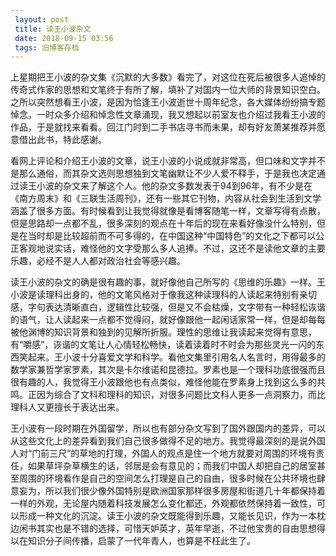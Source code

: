 ```yaml
---
 layout: post
 title: 读王小波杂文
 date: 2018-09-15 03:56
 tags: 旧博客存档
---
```

上星期把王小波的杂文集《沉默的大多数》看完了，对这位在死后被很多人追悼的传奇式作家的思想和文笔终于有所了解，填补了对国内一位大师的背景知识空白。之所以突然想看王小波，是因为恰逢王小波逝世十周年纪念，各大媒体纷纷搞专题悼念，一时众多介绍和悼念性文章涌现，我又想起以前室友也介绍过我看王小波的作品，于是就找来看看。回江门时到二手书店寻书而未果，却有好友萧某推荐并愿意借出此书，特此感谢。



看网上评论和介绍王小波的文章，说王小波的小说成就非常高，但口味和文字并不是那么通俗，而其杂文选则思想独到文笔幽默让不少人爱不释手，于是我也决定通过读王小波的杂文来了解这个人。他的杂文多数发表于94到96年，有不少是在《南方周末》和《三联生活周刊》，还有一些其它刊物，内容从社会到生活到文学涵盖了很多方面。有时候看到让我觉得就像是看博客随笔一样，文章写得有点散，但是思路却一点都不乱，很多深刻的观点在十年后的现在来看好像没什么特别，但是在当时却是比较超前而不可多得的，在中国这种“中国特色”的文化之下都可以公正客观地说实话，难怪他的文字受那么多人追捧。不过，这还不是读他文章的主要乐趣，必经不是人人都对政治社会等感兴趣。



读王小波的杂文的确是很有趣的事，就好像他自己所写的《思维的乐趣》一样。王小波是读理科出身的，他的文笔风格对于像我这种读理科的人读起来特别有亲切感，字句表达清晰直白，逻辑性比较强，但是又不会枯燥，文字带有一种轻松诙谐的语气，让人读起来一点都不觉得闷，就好像跟他一起闲话家常一样，但是却每每被他渊博的知识背景和独到的见解所折服。理性的思维让我读起来觉得有意思，有“嚼感”，诙谐的文笔让人心情轻松畅快，读着读着时不时会为那些灵光一闪的东西笑起来。王小波十分喜爱文学和科学。看他文集里引用名人名言时，用得最多的数学家兼哲学家罗素，其次是卡尔维诺和昆德拉。罗素也是一个理科功底很强而且很有趣的人，我觉得王小波跟他也有点类似，难怪他能在罗素身上找到这么多的共鸣。正因为综合了文科和理科的知识，对很多问题比文科人更多一点洞察力，而比理科人又更擅长于表达出来。



王小波有一段时期在外国留学，所以也有部分杂文写到了国外跟国内的差异，可以从这些文化上的差异看到我们自己很多做得不足的地方。我觉得最深刻的是说外国人对“门前三尺”的草地的打理，外国人的观点是住一个地方就要对周围的环境有责任，如果草坪杂草横生的话，邻居是会有意见的；而我们中国人却把自己的居室甚至周围的环境看作是自己的空间怎么打理是自己的自由，很多时候在公共环境也肆意妄为，所以我们很少像外国特别是欧洲国家那样很多房屋和街道几十年都保持着一样的外观，无论屋内随着科技发展怎么变化都还，外观都依然保持着一致性，可以形成一种文化的沉淀。读王小波的杂文既能得到乐趣，又能长见识，作为一本枕边闲书其实也是不错的选择，可惜天妒英才，英年早逝，不过他宝贵的自由思想得以在知识分子间传播，启蒙了一代年青人，也算是不枉此生了。

